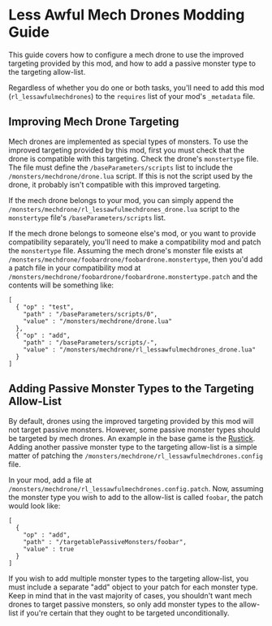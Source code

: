 # Less Awful Mech Drones Modding Guide

This guide covers how to configure a mech drone to use the improved targeting provided by this mod, and how to add a passive monster type to the targeting allow-list.

Regardless of whether you do one or both tasks, you'll need to add this mod (`rl_lessawfulmechdrones`) to the `requires` list of your mod's `_metadata` file.

## Improving Mech Drone Targeting

Mech drones are implemented as special types of monsters. To use the improved targeting provided by this mod, first you must check that the drone is compatible with this targeting. Check the drone's `monstertype` file. The file must define the `/baseParameters/scripts` list to include the `/monsters/mechdrone/drone.lua` script. If this is not the script used by the drone, it probably isn't compatible with this improved targeting.

If the mech drone belongs to your mod, you can simply append the `/monsters/mechdrone/rl_lessawfulmechdrones_drone.lua` script to the `monstertype` file's `/baseParameters/scripts` list.

If the mech drone belongs to someone else's mod, or you want to provide compatibility separately, you'll need to make a compatibility mod and patch the `monstertype` file. Assuming the mech drone's monster file exists at `/monsters/mechdrone/foobardrone/foobardrone.monstertype`, then you'd add a patch file in your compatibility mod at `/monsters/mechdrone/foobardrone/foobardrone.monstertype.patch` and the contents will be something like:

```
[
  { "op" : "test",
    "path" : "/baseParameters/scripts/0",
    "value" : "/monsters/mechdrone/drone.lua"
  },
  { "op" : "add",
    "path" : "/baseParameters/scripts/-",
    "value" : "/monsters/mechdrone/rl_lessawfulmechdrones_drone.lua"
  }
]
```

## Adding Passive Monster Types to the Targeting Allow-List

By default, drones using the improved targeting provided by this mod will not target passive monsters. However, some passive monster types should be targeted by mech drones. An example in the base game is the [Rustick](https://starbounder.org/Rustick). Adding another passive monster type to the targeting allow-list is a simple matter of patching the `/monsters/mechdrone/rl_lessawfulmechdrones.config` file.

In your mod, add a file at `/monsters/mechdrone/rl_lessawfulmechdrones.config.patch`. Now, assuming the monster type you wish to add to the allow-list is called `foobar`, the patch would look like:

```
[
  {
    "op" : "add",
    "path" : "/targetablePassiveMonsters/foobar",
    "value" : true
  }
]
```

If you wish to add multiple monster types to the targeting allow-list, you must include a separate "add" object to your patch for each monster type. Keep in mind that in the vast majority of cases, you shouldn't want mech drones to target passive monsters, so only add monster types to the allow-list if you're certain that they ought to be targeted unconditionally.
